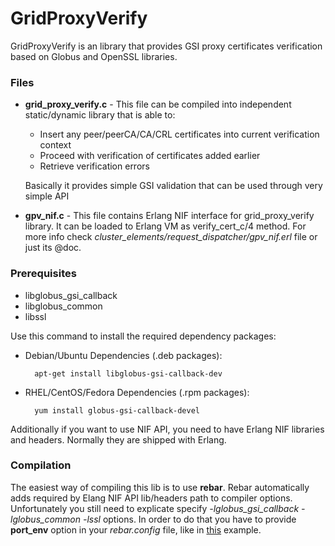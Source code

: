 GridProxyVerify
===============

GridProxyVerify is an library that provides GSI proxy certificates verification based on Globus and OpenSSL libraries.

### Files

* **grid\_proxy\_verify.c** - This file can be compiled into independent static/dynamic library that is able to:
    - Insert any peer/peerCA/CA/CRL certificates into current verification context
    - Proceed with verification of certificates added earlier
    - Retrieve verification errors

    Basically it provides simple GSI validation that can be used through very simple API

* **gpv_nif.c** - This file contains Erlang NIF interface for grid\_proxy\_verify library. It can be loaded to Erlang VM as verify\_cert\_c/4 method.
    For more info check _cluster\_elements/request\_dispatcher/gpv\_nif.erl_ file or just its @doc.

### Prerequisites

* libglobus_gsi_callback
* libglobus_common
* libssl

Use this command to install the required dependency packages:

* Debian/Ubuntu Dependencies (.deb packages):

        apt-get install libglobus-gsi-callback-dev

* RHEL/CentOS/Fedora Dependencies (.rpm packages):

        yum install globus-gsi-callback-devel

Additionally if you want to use NIF API, you need to have Erlang NIF libraries and headers. Normally they are shipped with Erlang.

### Compilation

The easiest way of compiling this lib is to use **rebar**. Rebar automatically adds required by Elang NIF API lib/headers path to compiler options.
Unfortunately you still need to explicate specify _-lglobus\_gsi\_callback -lglobus\_common -lssl_ options. In order to do that you have to provide **port\_env** option in
your _rebar.config_ file, like in [this](https://github.com/basho/rebar/blob/master/rebar.config.sample) example.